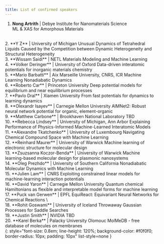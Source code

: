 ```yaml
---
title: List of confirmed speakers
---
```


1. **Nong Artrith**  | Debye Institute for Nanomaterials Science    
ML & XAS for Amorphous Materials     
<br>
2. **Y	Z** | University of Michigan    
Unusual Dynamics of Tetrahedral Liquids Caused by the Competition between Dynamic Heterogeneity and Structural Heterogeneity    
<br> 
3. **Wissam Saidi** | NETL
Materials Modeling and Machine Learning    
<br>
4. **Volker	Deringer** | University of Oxford    
Data-driven interatomic potentials for inorganic materials chemistry      
<br>
5. **Mario	Barbatti** | Aix Marseille University, CNRS, ICR      
Machine Learning Nonadiabatic Dynamics        
<br>
6. **Roberto	Car** | Princeton University      
Deep potential models for equilibrium and near equilibrium processes      
<br>
7. **Pavlo Dral** | Xiamen University      
From fast potentials for dynamics to learning dynamics    
<br> 
8. **Olexandr Isayev** | Carnegie Mellon University     
AIMNet2: Robust neural network potential for organic, element-organic     
<br>
9. **Matthew Carbone**    | Brookhaven National Laboratory    
TBD    
<br>
10. **Rebecca Lindsey**    | University of Michigan, Ann Arbor    
Explaining Performance of Physics-Informed Machine-Learned Interatomic Models     
<br>
11. **Alexandre Tkatchenko**    | University of Luxembourg     
Navigating Chemical Compound Space with Machine Learning        
<br>
12. **Reinhard	Maurer**     | University of Warwick       
Machine learning of electronic structure for molecular design     
<br>
13. **Zsuzsanna Koczor-Benda**     | University of Warwick     
Machine learning-based molecular design for plasmonic nanosystems       
<br>
14. **Oleg Prezhdo**     | University of Southern California    
Nonadiabatic Molecular Dynamics with Machine Learning       
<br>
15. **Julien	Lam**  | CNRS   
Exploiting constrained linear models for machine-learning interaction potentials    
<br>
16. **David	Yaron** | Carnegie Mellon University    
Quantum chemical Hamiltonians as flexible and interpretable model forms for machine learning   
<br>
17. **Puck van Gerwen** | EPFL    
EquiReact: Equivariant Neural Networks for Chemical Reactions    \
<br>
18. **Rohit	Goswami**	| University of Iceland   
Throwaway Gaussian Processes for Saddle Searches   
<br>
19. **Justin Smith** | NVIDIA    
TBD   
<br>
20. **Karel	Berka** | 	Palacky University Olomouc   
MolMeDB - free database of molecules on membranes 
<br>
{: style="font-size: 0.8em; line-height: 120%; background-color: #f0f0f0; border-radius: 10px; padding: 10px" list-style=none }